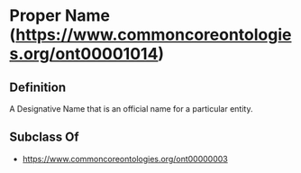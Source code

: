 # Proper Name (https://www.commoncoreontologies.org/ont00001014)

## Definition
A Designative Name that is an official name for a particular entity.

## Subclass Of
- https://www.commoncoreontologies.org/ont00000003

